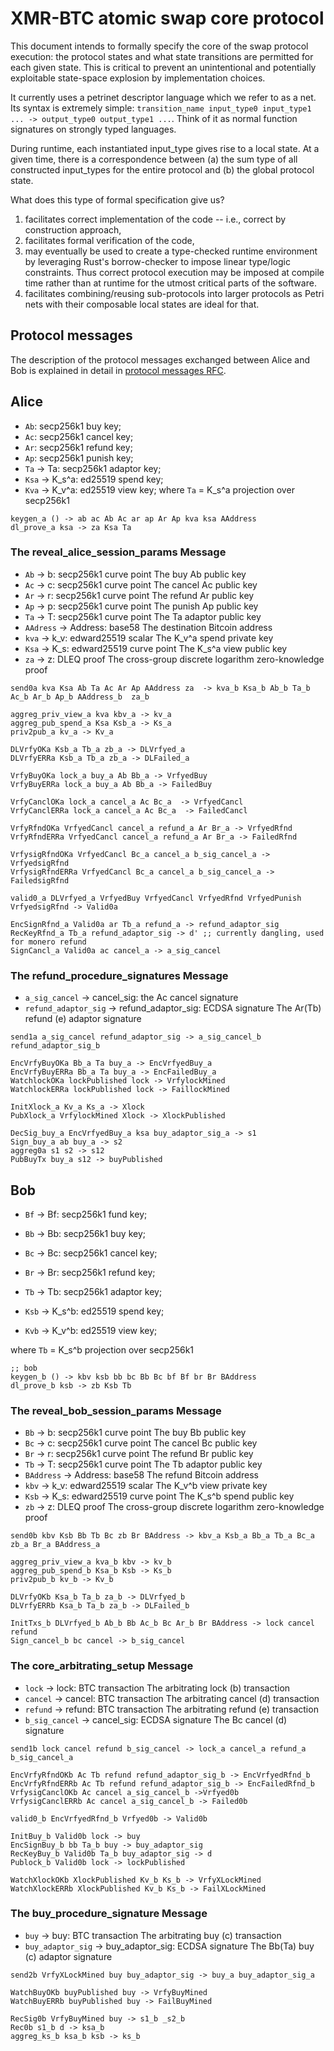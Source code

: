 # XMR-BTC atomic swap core protocol

This document intends to formally specify the core of the swap protocol
execution: the protocol states and what state transitions are permitted for each
given state. This is critical to prevent an unintentional and potentially exploitable
state-space explosion by implementation choices.

It currently uses a petrinet descriptor language which we refer to as a net. Its
syntax is extremely simple: `transition_name input_type0 input_type1 ... ->
output_type0 output_type1 ...`. Think of it as normal function signatures on
strongly typed languages.

During runtime, each instantiated input_type gives rise to a local state. At a
given time, there is a correspondence between (a) the sum type of all
constructed input_types for the entire protocol and (b) the global protocol
state.

What does this type of formal specification give us? 
1. facilitates correct implementation of the code -- i.e., correct by
   construction approach,
2. facilitates formal verification of the code,
3. may eventually be used to create a type-checked runtime environment by
leveraging Rust's borrow-checker to impose linear type/logic constraints. Thus
correct protocol execution may be imposed at compile time rather than at runtime
for the utmost critical parts of the software.
4. facilitates combining/reusing sub-protocols into larger protocols as
   Petri nets with their composable local states are ideal for that.


## Protocol messages
The description of the protocol messages exchanged between Alice and Bob is explained in detail in [protocol messages RFC](../04-protocol-messages.md). 

## Alice
- `Ab`: secp256k1 buy key;
- `Ac`: secp256k1 cancel key;
- `Ar`: secp256k1 refund key;
- `Ap`: secp256k1 punish key;
- `Ta` -> Ta: secp256k1 adaptor key;
- `Ksa` -> K_s^a: ed25519 spend key;
- `Kva` -> K_v^a: ed25519 view key;
where
    `Ta` = K_s^a projection over secp256k1

``` net:alice0_
keygen_a () -> ab ac Ab Ac ar ap Ar Ap kva ksa AAddress
dl_prove_a ksa -> za Ksa Ta
```

### The reveal_alice_session_params Message
- `Ab` -> b: secp256k1 curve point The buy Ab public key
- `Ac` -> c: secp256k1 curve point The cancel Ac public key
- `Ar` -> r: secp256k1 curve point The refund Ar public key
- `Ap` -> p: secp256k1 curve point The punish Ap public key
- `Ta` -> T: secp256k1 curve point The Ta adaptor public key
- `AAdress` -> Address: base58 The destination Bitcoin address
- `kva` -> k_v: edward25519 scalar The K_v^a spend private key
- `Ksa` -> K_s: edward25519 curve point The K_s^a view public key
- `za` -> z: DLEQ proof The cross-group discrete logarithm zero-knowledge proof

``` net:reveal_alice_session_params_
send0a kva Ksa Ab Ta Ac Ar Ap AAddress za  -> kva_b Ksa_b Ab_b Ta_b Ac_b Ar_b Ap_b AAddress_b  za_b
```

``` net:alice1_
aggreg_priv_view_a kva kbv_a -> kv_a
aggreg_pub_spend_a Ksa Ksb_a -> Ks_a
priv2pub_a kv_a -> Kv_a

DLVrfyOKa Ksb_a Tb_a zb_a -> DLVrfyed_a 
DLVrfyERRa Ksb_a Tb_a zb_a -> DLFailed_a

VrfyBuyOKa lock_a buy_a Ab Bb_a -> VrfyedBuy
VrfyBuyERRa lock_a buy_a Ab Bb_a -> FailedBuy

VrfyCanclOKa lock_a cancel_a Ac Bc_a  -> VrfyedCancl
VrfyCanclERRa lock_a cancel_a Ac Bc_a  -> FailedCancl

VrfyRfndOKa VrfyedCancl cancel_a refund_a Ar Br_a -> VrfyedRfnd 
VrfyRfndERRa VrfyedCancl cancel_a refund_a Ar Br_a -> FailedRfnd

VrfysigRfndOKa VrfyedCancl Bc_a cancel_a b_sig_cancel_a -> VrfyedsigRfnd 
VrfysigRfndERRa VrfyedCancl Bc_a cancel_a b_sig_cancel_a -> FailedsigRfnd

valid0_a DLVrfyed_a VrfyedBuy VrfyedCancl VrfyedRfnd VrfyedPunish VrfyedsigRfnd -> Valid0a

EncSignRfnd_a Valid0a ar Tb_a refund_a -> refund_adaptor_sig
RecKeyRfnd_a Tb_a refund_adaptor_sig -> d' ;; currently dangling, used for monero refund
SignCancl_a Valid0a ac cancel_a -> a_sig_cancel
```

### The refund_procedure_signatures Message
- `a_sig_cancel` -> cancel_sig: the Ac cancel signature
- `refund_adaptor_sig` -> refund_adaptor_sig: ECDSA signature The Ar(Tb) refund (e) adaptor signature

``` net:refund_procedure_signatures_
send1a a_sig_cancel refund_adaptor_sig -> a_sig_cancel_b refund_adaptor_sig_b
```

``` net:alice2_
EncVrfyBuyOKa Bb_a Ta buy_a -> EncVrfyedBuy_a
EncVrfyBuyERRa Bb_a Ta buy_a -> EncFailedBuy_a
WatchlockOKa lockPublished lock -> VrfylockMined
WatchlockERRa lockPublished lock -> FaillockMined

InitXlock_a Kv_a Ks_a -> Xlock
PubXlock_a VrfylockMined Xlock -> XlockPublished

DecSig_buy_a EncVrfyedBuy_a ksa buy_adaptor_sig_a -> s1
Sign_buy_a ab buy_a -> s2
aggreg0a s1 s2 -> s12
PubBuyTx buy_a s12 -> buyPublished
```

## Bob
- `Bf` -> Bf: secp256k1 fund key;
- `Bb` -> Bb: secp256k1 buy key;
- `Bc` -> Bc: secp256k1 cancel key;
- `Br`  -> Br: secp256k1 refund key;

- `Tb` -> Tb: secp256k1 adaptor key;
 
- `Ksb` -> K_s^b: ed25519 spend key;
- `Kvb` -> K_v^b: ed25519 view key;

where
    `Tb` = K_s^b projection over secp256k1

``` net:bob0_
;; bob
keygen_b () -> kbv ksb bb bc Bb Bc bf Bf br Br BAddress
dl_prove_b ksb -> zb Ksb Tb
```

### The reveal_bob_session_params Message
- `Bb` -> b: secp256k1 curve point The buy Bb public key
- `Bc` -> c: secp256k1 curve point The cancel Bc public key
- `Br` -> r: secp256k1 curve point The refund Br public key
- `Tb` -> T: secp256k1 curve point The Tb adaptor public key
- `BAddress` -> Address: base58 The refund Bitcoin address
- `kbv` -> k_v: edward25519 scalar The K_v^b view private key
- `Ksb` -> K_s: edward25519 curve point The K_s^b spend public key
- `zb` -> z: DLEQ proof The cross-group discrete logarithm zero-knowledge proof 

``` net:reveal_bob_session_params_
send0b kbv Ksb Bb Tb Bc zb Br BAddress -> kbv_a Ksb_a Bb_a Tb_a Bc_a zb_a Br_a BAddress_a
```

```net:bob1_
aggreg_priv_view_a kva_b kbv -> kv_b
aggreg_pub_spend_b Ksa_b Ksb -> Ks_b
priv2pub_b kv_b -> Kv_b

DLVrfyOKb Ksa_b Ta_b za_b -> DLVrfyed_b 
DLVrfyERRb Ksa_b Ta_b za_b -> DLFailed_b

InitTxs_b DLVrfyed_b Ab_b Bb Ac_b Bc Ar_b Br BAddress -> lock cancel refund
Sign_cancel_b bc cancel -> b_sig_cancel
```

### The core_arbitrating_setup Message
- `lock` -> lock: BTC transaction The arbitrating lock (b) transaction
- `cancel` -> cancel: BTC transaction The arbitrating cancel (d) transaction
- `refund` -> refund: BTC transaction The arbitrating refund (e) transaction
- `b_sig_cancel` -> cancel_sig: ECDSA signature The Bc cancel (d) signature

``` net:core_arbitrating_setup_
send1b lock cancel refund b_sig_cancel -> lock_a cancel_a refund_a b_sig_cancel_a
```

``` net:bob2_
EncVrfyRfndOKb Ac Tb refund refund_adaptor_sig_b -> EncVrfyedRfnd_b
EncVrfyRfndERRb Ac Tb refund refund_adaptor_sig_b -> EncFailedRfnd_b
VrfysigCanclOKb Ac cancel a_sig_cancel_b ->Vrfyed0b
VrfysigCanclERRb Ac cancel a_sig_cancel_b -> Failed0b

valid0_b EncVrfyedRfnd_b Vrfyed0b -> Valid0b

InitBuy_b Valid0b lock -> buy
EncSignBuy_b bb Ta_b buy -> buy_adaptor_sig
RecKeyBuy_b Valid0b Ta_b buy_adaptor_sig -> d
Publock_b Valid0b lock -> lockPublished

WatchXlockOKb XlockPublished Kv_b Ks_b -> VrfyXLockMined
WatchXlockERRb XlockPublished Kv_b Ks_b -> FailXLockMined

```
### The buy_procedure_signature Message
- `buy` -> buy: BTC transaction The arbitrating buy (c) transaction
- `buy_adaptor_sig` -> buy_adaptor_sig: ECDSA signature The Bb(Ta) buy (c) adaptor signature

``` net:buy_procedure_signature_
send2b VrfyXLockMined buy buy_adaptor_sig -> buy_a buy_adaptor_sig_a
```

``` net:bob3_
WatchBuyOKb buyPublished buy -> VrfyBuyMined
WatchBuyERRb buyPublished buy -> FailBuyMined

RecSig0b VrfyBuyMined buy -> s1_b _s2_b
Rec0b s1_b d -> ksa_b
aggreg_ks_b ksa_b ksb -> ks_b

```

